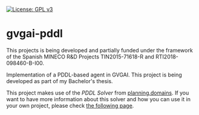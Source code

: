 [![License: GPL v3](https://img.shields.io/badge/License-GPLv3-blue.svg)](https://www.gnu.org/licenses/gpl-3.0)

# gvgai-pddl

This projects is being developed and partially funded under the framework of the  Spanish MINECO
R&D Projects TIN2015-71618-R and RTI2018-098460-B-I00.

Implementation of a PDDL-based agent in GVGAI. This project is being developed as part
of my Bachelor's thesis.

This project makes use of the *PDDL Solver* from [planning.domains](http://planning.domains/).
If you want to have more information about this solver and how you can use it in
your own project, please check [the following page](http://solver.planning.domains/).

